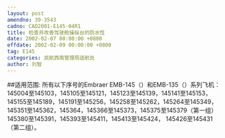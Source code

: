 ```yaml
---
layout: post
amendno: 39-3543
cadno: CAD2001-E145-04R1
title: 检查并改善驾驶舱操纵台的防水性
date: 2002-02-07 00:00:00 +0800
effdate: 2002-02-09 00:00:00 +0800
tag: E145
categories: 民航西南管理局适航处
author: 刘智
---
```


##适用范围:
所有以下序号的Embraer EMB-145（）和EMB-135（）系列飞机：
145004至145103，145105至145121，145123至145139，145141至145153，145155至145189，145191至145256，145258至145262，145264至145349，145351至145362，145364，145366至145373，145375至145379（第一组）145380至145391，145393至145411，145413至145424， 145426至145431（第二组）。

